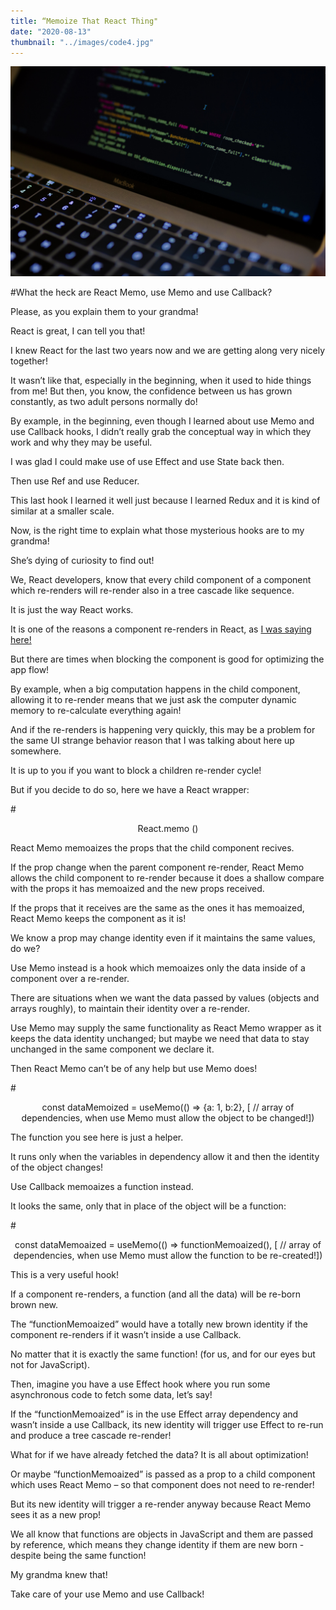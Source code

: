 ```yaml
---
title: “Memoize That React Thing"
date: "2020-08-13"
thumbnail: "../images/code4.jpg"
---
```


![Memoizetion](../images/code4.jpg)

#What the heck are React Memo, use Memo and use Callback?

Please, as you explain them to your grandma!

React is great, I can tell you that!

I knew React for the last two years now and we are getting along very nicely together!

It wasn’t like that, especially in the beginning, when it used to hide things from me!
But then, you know, the confidence between us has grown constantly, as two adult persons normally do!

By example, in the beginning, even though I learned about use Memo and use Callback hooks, I didn’t really grab the conceptual way in which they work and why they may be useful.

I was glad I could make use of use Effect and use State back then.

Then use Ref and use Reducer.

This last hook I learned it well just because I learned Redux and it is kind of similar at a smaller scale.

Now, is the right time to explain what those mysterious hooks are to my grandma!

She’s dying of curiosity to find out!

We, React developers, know that every child component of a component which re-renders will re-render also in a tree cascade like sequence.

It is just the way React works.

It is one of the reasons a component re-renders in React, as <a href="https://bogdan.digital/immutabil-react/" target="_blank">I was saying here!</a>

But there are times when blocking the component is good for optimizing the app flow!

By example, when a big computation happens in the child component, allowing it to re-render means that we just ask the computer dynamic memory to re-calculate everything again!

And if the re-renders is happening very quickly, this may be a problem for the same UI strange behavior reason that I was talking about here up somewhere.

It is up to you if you want to block a children re-render cycle!

But if you decide to do so, here we have a React wrapper:

#<center>React.memo (<MyComponent />)</center>

React Memo memoaizes the props that the child component recives.

If the prop change when the parent component re-render, React Memo allows the child component to re-render because it does a shallow compare with the props it has memoaized and the new props received.

If the props that it receives are the same as the ones it has memoaized, React Memo keeps the component as it is!

We know a prop may change identity even if it maintains the same values, do we?

Use Memo instead is a hook which memoaizes only the data inside of a component over a re-render.

There are situations when we want the data passed by values (objects and arrays roughly), to maintain their identity over a re-render.

Use Memo may supply the same functionality as React Memo wrapper as it keeps the data identity unchanged; but maybe we need that data to stay unchanged in the same component we declare it.

Then React Memo can’t be of any help but use Memo does!

#<center>const dataMemoized = useMemo(() => {a: 1, b:2}, [ // array of dependencies, when use Memo must allow the object to be changed!])</center>

The function you see here is just a helper.

It runs only when the variables in dependency allow it and then the identity of the object changes!

Use Callback memoaizes a function instead.

It looks the same, only that in place of the object will be a function:

#<center>const dataMemoaized = useMemo(() => functionMemoaized(), [ // array of dependencies, when use Memo must allow the function to be re-created!])</center>

This is a very useful hook!

If a component re-renders, a function (and all the data) will be re-born brown new.

The “functionMemoaized” would have a totally new brown identity if the component re-renders if it wasn’t inside a use Callback.

No matter that it is exactly the same function! (for us, and for our eyes but not for JavaScript).

Then, imagine you have a use Effect hook where you run some asynchronous code to fetch some data, let’s say!

If the “functionMemoaized” is in the use Effect array dependency and wasn’t inside a use Callback, its new identity will trigger use Effect to re-run and produce a tree cascade re-render!

What for if we have already fetched the data? It is all about optimization!

Or maybe “functionMemoaized” is passed as a prop to a child component which uses React Memo – so that component does not need to re-render!

But its new identity will trigger a re-render anyway because React Memo sees it as a new prop!

We all know that functions are objects in JavaScript and them are passed by reference, which means they change identity if them are new born - despite being the same function!

My grandma knew that!

Take care of your use Memo and use Callback!
